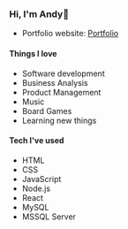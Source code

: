 ### Hi, I'm Andy👋

- Portfolio website: [Portfolio](https://andersonhall.github.io)

#### Things I love

- Software development
- Business Analysis
- Product Management
- Music
- Board Games
- Learning new things

#### Tech I've used

- HTML
- CSS
- JavaScript
- Node.js
- React
- MySQL
- MSSQL Server
